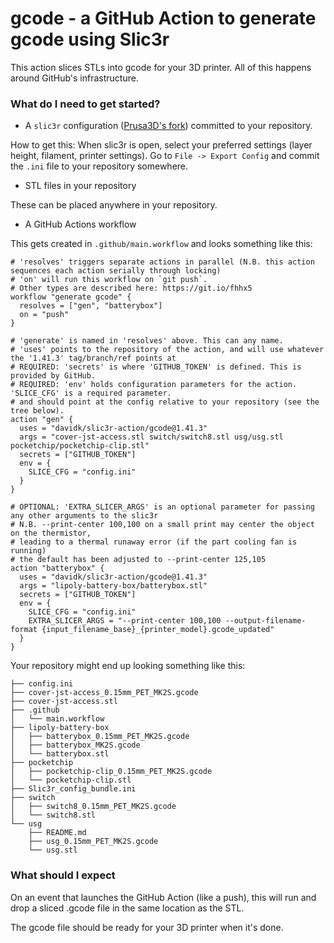 # gcode - a GitHub Action to generate gcode using Slic3r

This action slices STLs into gcode for your 3D printer. All of this happens around GitHub's infrastructure.

### What do I need to get started?

* A `slic3r` configuration ([Prusa3D's fork](https://github.com/prusa3d/Slic3r/releases)) committed to your repository.

How to get this: When slic3r is open, select your preferred settings (layer height, filament, printer settings). Go to `File -> Export Config` and commit the `.ini` file to your repository somewhere.

* STL files in your repository

These can be placed anywhere in your repository.

* A GitHub Actions workflow

This gets created in `.github/main.workflow` and looks something like this:

```
# 'resolves' triggers separate actions in parallel (N.B. this action sequences each action serially through locking)
# 'on' will run this workflow on `git push`. 
# Other types are described here: https://git.io/fhhx5
workflow "generate gcode" {
  resolves = ["gen", "batterybox"]
  on = "push"
}

# 'generate' is named in 'resolves' above. This can any name.
# 'uses' points to the repository of the action, and will use whatever the '1.41.3' tag/branch/ref points at
# REQUIRED: 'secrets' is where 'GITHUB_TOKEN' is defined. This is provided by GitHub.
# REQUIRED: 'env' holds configuration parameters for the action. 'SLICE_CFG' is a required parameter.
# and should point at the config relative to your repository (see the tree below).
action "gen" {
  uses = "davidk/slic3r-action/gcode@1.41.3"
  args = "cover-jst-access.stl switch/switch8.stl usg/usg.stl pocketchip/pocketchip-clip.stl"
  secrets = ["GITHUB_TOKEN"]
  env = {
    SLICE_CFG = "config.ini"
  }
}

# OPTIONAL: 'EXTRA_SLICER_ARGS' is an optional parameter for passing any other arguments to the slic3r
# N.B. --print-center 100,100 on a small print may center the object on the thermistor, 
# leading to a thermal runaway error (if the part cooling fan is running)
# the default has been adjusted to --print-center 125,105
action "batterybox" {
  uses = "davidk/slic3r-action/gcode@1.41.3"
  args = "lipoly-battery-box/batterybox.stl"
  secrets = ["GITHUB_TOKEN"]
  env = {
    SLICE_CFG = "config.ini"
    EXTRA_SLICER_ARGS = "--print-center 100,100 --output-filename-format {input_filename_base}_{printer_model}.gcode_updated"
  }
}
```

Your repository might end up looking something like this:

	├── config.ini
	├── cover-jst-access_0.15mm_PET_MK2S.gcode
	├── cover-jst-access.stl
	├── .github
	│   └── main.workflow
	├── lipoly-battery-box
	│   ├── batterybox_0.15mm_PET_MK2S.gcode
	│   ├── batterybox_MK2S.gcode
	│   └── batterybox.stl
	├── pocketchip
	│   ├── pocketchip-clip_0.15mm_PET_MK2S.gcode
	│   └── pocketchip-clip.stl
	├── Slic3r_config_bundle.ini
	├── switch
	│   ├── switch8_0.15mm_PET_MK2S.gcode
	│   └── switch8.stl
	└── usg
	    ├── README.md
	    ├── usg_0.15mm_PET_MK2S.gcode
	    └── usg.stl

### What should I expect

On an event that launches the GitHub Action (like a push), this will run and drop a sliced .gcode file in the same location as the STL. 

The gcode file should be ready for your 3D printer when it's done.